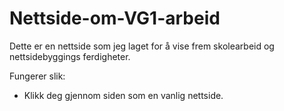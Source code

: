 # Nettside-om-VG1-arbeid

Dette er en nettside som jeg laget for å vise frem skolearbeid og nettsidebyggings ferdigheter.

Fungerer slik:
  * Klikk deg gjennom siden som en vanlig nettside.
